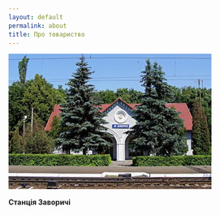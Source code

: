 ```yaml
---
layout: default
permalink: about
title: Про товариство
---
```


![](/images/zavorichi-station.jpg)

**Станцiя Заворичi**
